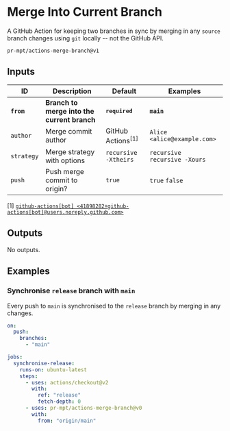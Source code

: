 # Merge Into Current Branch

A GitHub Action for keeping two branches in sync by merging in any `source`
branch changes using `git` locally -- not the GitHub API.

```
pr-mpt/actions-merge-branch@v1
```

## Inputs

| ID | Description | Default | Examples |
| ---- | ----------- | ------- | -------- |
| **`from`** | **Branch to merge into the current branch** | **<kbd>required</kbd>** | **`main`** |
| `author` | Merge commit author | GitHub Actions<sup>[1]</sup> | `Alice <alice@example.com>` |
| `strategy` | Merge strategy with options | `recursive -Xtheirs` | `recursive`<br/>`recursive -Xours` |
| `push` | Push merge commit to origin? | `true` | `true` `false` |

[1] [`github-actions[bot] <41898282+github-actions[bot]@users.noreply.github.com>`][users/github-actions]

## Outputs

No outputs.

## Examples

### Synchronise `release` branch with `main`

Every push to `main` is synchronised to the `release` branch by merging in any
changes.

```yaml
on:
  push:
    branches:
      - "main"

jobs:
  synchronise-release:
    runs-on: ubuntu-latest
    steps:
      - uses: actions/checkout@v2
        with:
          ref: "release"
          fetch-depth: 0
      - uses: pr-mpt/actions-merge-branch@v0
        with:
          from: "origin/main"
```

[users/github-actions]: https://api.github.com/users/github-actions%5Bbot%5D

